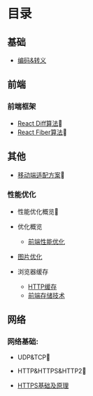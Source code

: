 # 目录
## 基础
- [编码&转义](https://github.com/xwchris/blog/issues/68)

## 前端

### 前端框架
- [React Diff算法]():bug:
- [React Fiber算法]():bug:

## 其他
- [移动端适配方案]():bug:
  

### 性能优化
- 性能优化概览:bug:

- 优化概览
  - [前端性能优化](https://github.com/xwchris/blog/issues/72)
- [图片优化](https://github.com/xwchris/blog/issues/63)
- 浏览器缓存
  - [HTTP缓存](https://github.com/xwchris/blog/issues/20)
  - [前端存储技术](https://github.com/xwchris/blog/issues/50)

## 网络

### 网络基础:
- UDP&TCP:bug:
- HTTP&HTTPS&HTTP2:bug:

- [HTTPS基础及原理](https://github.com/xwchris/blog/issues/17)
